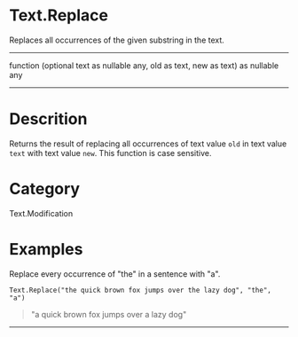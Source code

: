 ﻿# Text.Replace
Replaces all occurrences of the given substring in the text.
***
function (optional text as nullable any, old as text, new as text) as nullable any
***
# Descrition 
Returns the result of replacing all occurrences of text value <code>old</code> in text value <code>text</code> with text value <code>new</code>. This function is case sensitive.
# Category 
Text.Modification
# Examples 
Replace every occurrence of "the" in a sentence with "a".
```
Text.Replace("the quick brown fox jumps over the lazy dog", "the", "a")
```
> "a quick brown fox jumps over a lazy dog"
***
